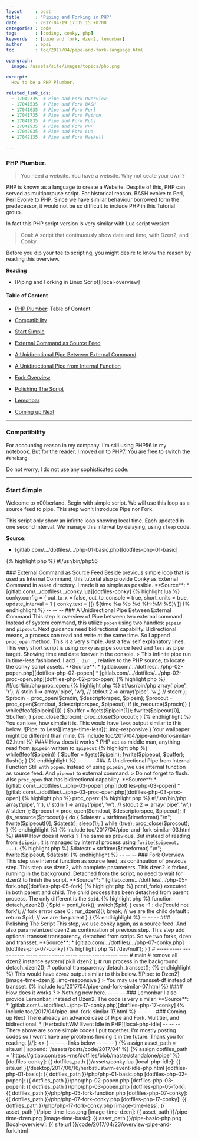 ```yaml
---
layout     : post
title      : "Piping and Forking in PHP"
date       : 2017-04-19 17:35:15 +0700
categories : code
tags       : [coding, conky, php]
keywords   : [pipe and fork, dzen2, lemonbar]
author     : epsi
toc        : toc/2017/04/pipe-and-fork-language.html

opengraph:
  image: /assets/site/images/topics/php.png

excerpt:
  How to be a PHP Plumber.
  
related_link_ids: 
  - 17042335  # Pipe and Fork Overview
  - 17041535  # Pipe and Fork BASH
  - 17041635  # Pipe and Fork Perl
  - 17041735  # Pipe and Fork Python
  - 17041835  # Pipe and Fork Ruby
  - 17041935  # Pipe and Fork PHP
  - 17042035  # Pipe and Fork Lua
  - 17042135  # Pipe and Fork Haskell

---
```


<a name="plumber"></a>

### PHP Plumber.

> You need a website. You have a website. Why not ceate your own ?

PHP is known as a language to create a Website.
Despite of this, PHP can served as multiporpuse script.
For historical reason. BASH evolve to Perl, Perl Evolve to PHP.
Since we have similar behaviour borrowed form the predecessor,
it would not be so difficult to include PHP in this Tutorial group.

In fact this PHP script version is very similar with Lua script version.

> Goal: A script that continuously show date and time,
> with Dzen2, and Conky.

Before you dip your toe to scripting,
you might desire to know the reason by reading this overview.

**Reading**

*	[Piping and Forking in Linux Script][local-overview]

#### Table of Content

* [PHP Plumber](#plumber): Table of Content

* [Compatibility](#compatibility)

* [Start Simple](#start-simple)

* [External Command as Source Feed](#external-command)

* [A Unidirectional Pipe Between External Command](#unidirectional-external)

* [A Unidirectional Pipe from Internal Function](#unidirectional-internal)

* [Fork Overview](#fork-overview)

* [Polishing The Script](#polishing-script)

* [Lemonbar](#lemonbar)

* [Coming up Next](#whats-next)

-- -- --

<a name="compatibility"></a>

### Compatibility

For accounting reason in my company.
I'm still using PHP56 in my notebook.
But for the reader, I moved on to PHP7.
You are free to switch the <code>#shebang</code>.

Do not worry, I do not use any sophisticated code.

-- -- --

<a name="start-simple"></a>

### Start Simple

Welcome to n00berland. Begin with simple script.
We will use this loop as a source feed to pipe.
This step won't introduce Pipe nor Fork.

This script only show an infinite loop showing local time.
Each updated in one second interval.
We manage this interval by delaying,
using <code>sleep</code> code.

**Source**:

*	[gitlab.com/.../dotfiles/.../php-01-basic.php][dotfiles-php-01-basic]

{% highlight php %}
#!/usr/bin/php56  
<?php 

$timeformat = '%a %b %d %H:%M:%S';

do {
    print strftime($timeformat)."\n";
    sleep(1);
} while (true);
{% endhighlight %}

Call to this simple code would produce time marching,
one after another, below the command line prompt.

![Pipe: Basic][image-time-basic]{: .img-responsive }

{% include toc/2017/04/pipe-and-fork-similar-01.html %}

-- -- --

<a name="external-command"></a>

### External Command as Source Feed

Beside previous simple loop that is used as Internal Command,
this tutorial also provide Conky as External Command
in <code class="code-file">asset</code> directory.
I made it as simple as possible.

**Source**:

*	[gitlab.com/.../dotfiles/.../conky.lua][dotfiles-conky]

{% highlight lua %}
conky.config = {
    out_to_x = false,
    out_to_console = true,
    short_units = true,
    update_interval = 1
}

conky.text = [[\
${time %a %b %d %H:%M:%S}\
]]
{% endhighlight %}

-- -- --

<a name="unidirectional-external"></a>

### A Unidirectional Pipe Between External Command

This step is overview of Pipe between two external command.
Instead of system command, this utilize <code>popen</code>
using two handles: <code>pipein</code> and <code>pipeout</code>.

Next guidance need bidirectional capability.
Bidirectional means, a process can read and write at the same time.
So I append <code>proc_open</code> method.

This is a very simple.  Just a few self explanatory lines.
This very short script is using <code>conky</code>
as pipe source feed and <code>less</code> as pipe target.
Showing time and date forever in the console.

> This infinite pipe run in time-less fashioned.

I add <code>_ dir _</code>, relative to the PHP source,
to locate the conky script assets.

**Source**:

*	[gitlab.com/.../dotfiles/.../php-02-popen.php][dotfiles-php-02-popen]

*	[gitlab.com/.../dotfiles/.../php-02-proc-open.php][dotfiles-php-02-proc-open]

{% highlight php %}
#!/usr/bin/php
<?php # using PHP7

# http://php.net/manual/en/function.popen.php

$path    = __dir__."/../assets";
$cmdin   = 'conky -c '.$path.'/conky.lua';
$cmdout  = 'less'; # or 'dzen2'

# handle
$pipein  = popen($cmdin,  "r");
$pipeout = popen($cmdout, "w");

while(!feof($pipein)) {
    $buffer = fgets($pipein);
    fwrite($pipeout, $buffer);
    flush();
}

pclose($pipein);
pclose($pipeout);

{% endhighlight %}

Using <code>proc_open</code>:

{% highlight php %}
#!/usr/bin/php
<?php # using PHP7

# http://php.net/manual/en/function.proc-open.php

$path    = __dir__."/../assets";
$cmdin   = 'conky -c '.$path.'/conky.lua';
$cmdout  = 'dzen2';

$descriptorspec = array(
   0 => array('pipe', 'r'),  // stdin
   1 => array('pipe', 'w'),  // stdout
   2 => array('pipe', 'w',)  // stderr
);

$procin  = proc_open($cmdin,  $descriptorspec, $pipein);
$procout = proc_open($cmdout, $descriptorspec, $pipeout);

if (is_resource($procin)) {
    while(!feof($pipein[1])) {
        $buffer = fgets($pipein[1]);
        fwrite($pipeout[0], $buffer);
    }

    proc_close($procin);
    proc_close($procout);
}
{% endhighlight %}

You can see, how simple it is.
This would have <code>less</code> output similar to this below.

![Pipe: to Less][image-time-less]{: .img-responsive }

	Your wallpaper might be different than mine.

{% include toc/2017/04/pipe-and-fork-similar-02.html %}

#### How does it works ?

PHP act as middle man, anything read from
<code>$pipein</code> written to <code>$pipeout</code>

{% highlight php %}
while(!feof($pipein)) {
    $buffer = fgets($pipein);
    fwrite($pipeout, $buffer);
    flush();
}
{% endhighlight %}

-- -- --

<a name="unidirectional-internal"></a>

### A Unidirectional Pipe from Internal Function

Still with <code>popen</code>.
Instead of using <code>pipein</code> ,
we use internal function as source feed.
And <code>pipeout</code> to external command.

> Do not forget to flush.

Also <code>proc_open</code> that has bidirectional capability.

**Source**:

*	[gitlab.com/.../dotfiles/.../php-03-popen.php][dotfiles-php-03-popen]

*	[gitlab.com/.../dotfiles/.../php-03-proc-open.php][dotfiles-php-03-proc-open]

{% highlight php %}
<?php # using PHP7

$timeformat = '%a %b %d %H:%M:%S';

$cmdout  = 'less'; # or 'dzen2'
$pipeout = popen($cmdout, "w");

do {
    $datestr = strftime($timeformat)."\n";
    fwrite($pipeout, $datestr);
    flush();
    sleep(1);
} while (true);

pclose($pipeout);
{% endhighlight %}

Using <code>proc_open</code>:

{% highlight php %}
#!/usr/bin/php
<?php # using PHP7

$timeformat = '%a %b %d %H:%M:%S';
$cmdout  = 'dzen2';

$descriptorspec = array(
   0 => array('pipe', 'r'),  // stdin
   1 => array('pipe', 'w'),  // stdout
   2 => array('pipe', 'w',)  // stderr
);

$procout = proc_open($cmdout, $descriptorspec, $pipeout);

if (is_resource($procout)) {
    do {
        $datestr = strftime($timeformat)."\n";
        fwrite($pipeout[0], $datestr);

        sleep(1);
    } while (true);

    proc_close($procout);
}
{% endhighlight %}

{% include toc/2017/04/pipe-and-fork-similar-03.html %}

#### How does it works ?

The same as previous.
But instead of reading from <code>$pipein</code>,
it is managed by internal process using <code>fwrite($pipeout, ...)</code>.

{% highlight php %}
    $datestr = strftime($timeformat)."\n";
    fwrite($pipeout, $datestr)
{% endhighlight %}

-- -- --

<a name="fork-overview"></a>

### Fork Overview

This step use internal function as source feed,
as continuation of previous step.

This step use dzen2, with complete parameters. 
This dzen2 is forked, running in the background.
Detached from the script,
no need to wait for dzen2 to finish the script.

**Source**:

*	[gitlab.com/.../dotfiles/.../php-05-fork.php][dotfiles-php-05-fork]

{% highlight php %}
<?php # using PHP7

function get_dzen2_parameters() 
{ 
    $xpos    = 0;
    $ypos    = 0;
    $width   = 640;
    $height  = 24;
    $fgcolor = "#000000";
    $bgcolor = "#ffffff";
    $font    = "-*-fixed-medium-*-*-*-12-*-*-*-*-*-*-*";

    $parameters  = "  -x $xpos -y $ypos -w $width -h $height";
    $parameters .= " -fn '$font'";
    $parameters .= " -ta c -bg '$bgcolor' -fg '$fgcolor'";
    $parameters .= " -title-name dzentop";

    return $parameters;
}

function generated_output($process)
{
    $timeformat = '%a %b %d %H:%M:%S';

    do {
        $datestr = strftime($timeformat)."\n";
        fwrite($process, $datestr);
        flush();
        sleep(1);
    } while (true);
}

function run_dzen2() 
{ 
    $cmdout  = 'dzen2 '.get_dzen2_parameters();
    $pipeout = popen($cmdout, "w");

    generated_output($pipeout);

    pclose($pipeout);
}

function detach_dzen2() 
{ 
    $pid = pcntl_fork();
    
    switch($pid) {         
         case -1 : die('could not fork'); // fork errror         
         case 0  : run_dzen2(); break;    // we are the child
         default : return $pid;           // we are the parent             
    }    
}

# ----- ----- ----- ----- ----- ----- ----- ----- ----- ----- ----- ----
# main

# remove all dzen2 instance
system('pkill dzen2');

# run process in the background
detach_dzen2();
{% endhighlight %}

This step also add system command that kill
any previous dzen2 instance. So it will be guaranteed,
that the dzen2 shown is coming from the latest script.

{% include toc/2017/04/pipe-and-fork-similar-05.html %}

#### How does it works ?

Any code after the <code>pcntl_fork()</code>
executed in both parent and child.
The child process has been detached from parent process.
The only different is the <code>$pid</code>.

{% highlight php %}
function detach_dzen2() 
{ 
    $pid = pcntl_fork();
    
    switch($pid) {         
         case -1 : die('could not fork'); // fork errror         
         case 0  : run_dzen2(); break;    // we are the child
         default : return $pid;           // we are the parent             
    }    
}
{% endhighlight %}

-- -- --

<a name="polishing-script"></a>

### Polishing The Script

This step, we use conky again, as a source feed.
And also parameterized dzen2 as continuation of previous step.

This step add optional transset transparency,
detached from script. So we two forks, dzen and transset.

**Source**:

*	[gitlab.com/.../dotfiles/.../php-07-conky.php][dotfiles-php-07-conky]

{% highlight php %}
<?php # using PHP7

function get_dzen2_parameters() 
{ 
    $xpos    = 0;
    $ypos    = 0;
    $width   = 640;
    $height  = 24;
    $fgcolor = "#000000";
    $bgcolor = "#ffffff";
    $font    = "-*-fixed-medium-*-*-*-12-*-*-*-*-*-*-*";

    $parameters  = "  -x $xpos -y $ypos -w $width -h $height";
    $parameters .= " -fn '$font'";
    $parameters .= " -ta c -bg '$bgcolor' -fg '$fgcolor'";
    $parameters .= " -title-name dzentop";

    return $parameters;
}

function generated_output($process)
{
    $path    = __dir__."/../assets";
    $cmdin   = 'conky -c '.$path.'/conky.lua';
    $pipein  = popen($cmdin,  "r"); # handle
    
    while(!feof($pipein)) {
        $buffer = fgets($pipein);
        fwrite($process, $buffer);
        flush();
    }
    
    pclose($pipein);
}

function run_dzen2() 
{ 
    $cmdout  = 'dzen2 '.get_dzen2_parameters();
    $pipeout = popen($cmdout, "w");

    generated_output($pipeout);

    pclose($pipeout);
}

function detach_dzen2() 
{ 
    $pid = pcntl_fork();
    
    switch($pid) {         
         case -1 : die('could not fork'); // fork errror         
         case 0  : run_dzen2(); break;    // we are the child
         default : return $pid;           // we are the parent             
    }    
}

function detach_transset() { 
    $pid = pcntl_fork();
    if ($pid == 0) { 
        sleep(1);
        system('transset .8 -n dzentop >/dev/null');
    }
}

# ----- ----- ----- ----- ----- ----- ----- ----- ----- ----- ----- ----
# main

# remove all dzen2 instance
system('pkill dzen2');

# run process in the background
detach_dzen2();

# optional transparency
detach_transset();

{% endhighlight %}

This would have <code>dzen2</code> output similar to this below.

![Pipe: to Dzen2][image-time-dzen]{: .img-responsive }

> You may use transset-df instead of transset.

{% include toc/2017/04/pipe-and-fork-similar-07.html %}

#### How does it works ?

> Nothing new here.

-- -- --

<a name="lemonbar"></a>

### Lemonbar

I also provide Lemonbar, instead of Dzen2.
The code is very similar.

**Source**:
*	[gitlab.com/.../dotfiles/.../php-17-conky.php][dotfiles-php-17-conky]

{% include toc/2017/04/pipe-and-fork-similar-17.html %}

-- -- --

<a name="whats-next"></a>

### Coming up Next

There already an advance case of Pipe and Fork.
Multitier, and bidirectional.

*	[HerbstluftWM Event Idle in PHP][local-php-idle]

-- -- --

There above are some simple codes I put together. 
I'm mostly posting codes so I won't have
any problems finding it in the future.

Thank you for reading.

[//]: <> ( -- -- -- links below -- -- -- )

{% assign asset_path = site.url | append: '/assets/posts/code/2017/04' %}
{% assign dotfiles_path = 'https://gitlab.com/epsi-rns/dotfiles/blob/master/standalone/pipe' %}

[dotfiles-conky]: {{ dotfiles_path }}/assets/conky.lua
[local-php-idle]:   {{ site.url }}/desktop/2017/06/16/herbstlustwm-event-idle-php.html

[dotfiles-php-01-basic]:   {{ dotfiles_path }}/php/php-01-basic.php
[dotfiles-php-02-popen]:   {{ dotfiles_path }}/php/php-02-popen.php
[dotfiles-php-03-popen]:   {{ dotfiles_path }}/php/php-03-popen.php
[dotfiles-php-05-fork]:    {{ dotfiles_path }}/php/php-05-fork-function.php
[dotfiles-php-07-conky]:   {{ dotfiles_path }}/php/php-07-fork-conky.php
[dotfiles-php-17-conky]:     {{ dotfiles_path }}/php/php-17-fork-conky.php

[image-time-less]:  {{ asset_path }}/pipe-time-less.png
[image-time-dzen]:  {{ asset_path }}/pipe-time-dzen.png
[image-time-basic]: {{ asset_path }}/pipe-basic-php.png

[local-overview]: {{ site.url }}/code/2017/04/23/overview-pipe-and-fork.html
